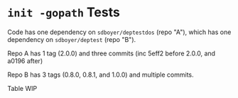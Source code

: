 
# `init -gopath` Tests

Code has one dependency on `sdboyer/deptestdos` (repo "A"), which has one dependency on
`sdboyer/deptest` (repo "B").

Repo A has 1 tag (2.0.0) and three commits (inc 5eff2 before 2.0.0, and a0196 after)

Repo B has 3 tags (0.8.0, 0.8.1, and 1.0.0) and multiple commits.

Table WIP
